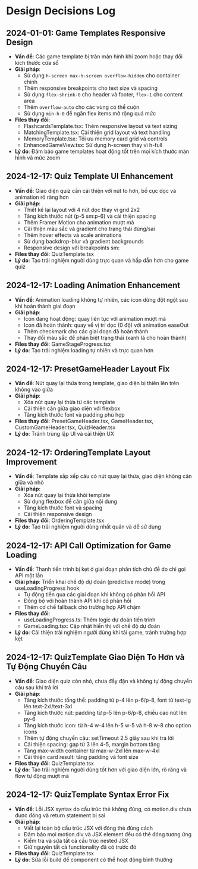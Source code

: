 
# Design Decisions Log

## 2024-01-01: Game Templates Responsive Design
- **Vấn đề**: Các game template bị tràn màn hình khi zoom hoặc thay đổi kích thước cửa sổ
- **Giải pháp**: 
  - Sử dụng `h-screen max-h-screen overflow-hidden` cho container chính
  - Thêm responsive breakpoints cho text size và spacing
  - Sử dụng `flex-shrink-0` cho header và footer, `flex-1` cho content area
  - Thêm `overflow-auto` cho các vùng có thể cuộn
  - Sử dụng `min-h-0` để ngăn flex items mở rộng quá mức
- **Files thay đổi**:
  - FlashcardsTemplate.tsx: Thêm responsive layout và text sizing
  - MatchingTemplate.tsx: Cải thiện grid layout và text handling
  - MemoryTemplate.tsx: Tối ưu memory card grid và controls
  - EnhancedGameView.tsx: Sử dụng h-screen thay vì h-full
- **Lý do**: Đảm bảo game templates hoạt động tốt trên mọi kích thước màn hình và mức zoom

## 2024-12-17: Quiz Template UI Enhancement
- **Vấn đề**: Giao diện quiz cần cải thiện với nút to hơn, bố cục dọc và animation rõ ràng hơn
- **Giải pháp**: 
  - Thiết kế lại layout với 4 nút dọc thay vì grid 2x2
  - Tăng kích thước nút (p-5 sm:p-6) và cải thiện spacing
  - Thêm Framer Motion cho animation mượt mà
  - Cải thiện màu sắc và gradient cho trạng thái đúng/sai
  - Thêm hover effects và scale animations
  - Sử dụng backdrop-blur và gradient backgrounds
  - Responsive design với breakpoints sm:
- **Files thay đổi**: QuizTemplate.tsx
- **Lý do**: Tạo trải nghiệm người dùng trực quan và hấp dẫn hơn cho game quiz

## 2024-12-17: Loading Animation Enhancement
- **Vấn đề**: Animation loading không tự nhiên, các icon dừng đột ngột sau khi hoàn thành giai đoạn
- **Giải pháp**: 
  - Icon đang hoạt động: quay liên tục với animation mượt mà
  - Icon đã hoàn thành: quay về vị trí dọc (0 độ) với animation easeOut
  - Thêm checkmark cho các giai đoạn đã hoàn thành
  - Thay đổi màu sắc để phân biệt trạng thái (xanh lá cho hoàn thành)
- **Files thay đổi**: GameStageProgress.tsx
- **Lý do**: Tạo trải nghiệm loading tự nhiên và trực quan hơn

## 2024-12-17: PresetGameHeader Layout Fix
- **Vấn đề**: Nút quay lại thừa trong template, giao diện bị thiên lên trên không vào giữa
- **Giải pháp**: 
  - Xóa nút quay lại thừa từ các template
  - Cải thiện căn giữa giao diện với flexbox
  - Tăng kích thước font và padding phù hợp
- **Files thay đổi**: PresetGameHeader.tsx, GameHeader.tsx, CustomGameHeader.tsx, QuizHeader.tsx
- **Lý do**: Tránh trùng lặp UI và cải thiện UX

## 2024-12-17: OrderingTemplate Layout Improvement  
- **Vấn đề**: Template sắp xếp câu có nút quay lại thừa, giao diện không căn giữa và nhỏ
- **Giải pháp**:
  - Xóa nút quay lại thừa khỏi template
  - Sử dụng flexbox để căn giữa nội dung
  - Tăng kích thước font và spacing
  - Cải thiện responsive design
- **Files thay đổi**: OrderingTemplate.tsx
- **Lý do**: Tạo trải nghiệm người dùng nhất quán và dễ sử dụng

## 2024-12-17: API Call Optimization for Game Loading
- **Vấn đề**: Thanh tiến trình bị kẹt ở giai đoạn phân tích chủ đề do chỉ gọi API một lần
- **Giải pháp**: Triển khai chế độ dự đoán (predictive mode) trong useLoadingProgress hook
  - Tự động tiến qua các giai đoạn khi không có phản hồi API
  - Đồng bộ với hoàn thành API khi có phản hồi
  - Thêm cơ chế fallback cho trường hợp API chậm
- **Files thay đổi**: 
  - useLoadingProgress.ts: Thêm logic dự đoán tiến trình
  - GameLoading.tsx: Cập nhật hiển thị với chế độ dự đoán
- **Lý do**: Cải thiện trải nghiệm người dùng khi tải game, tránh trường hợp kẹt

## 2024-12-17: QuizTemplate Giao Diện To Hơn và Tự Động Chuyển Câu
- **Vấn đề**: Giao diện quiz còn nhỏ, chưa đầy đặn và không tự động chuyển câu sau khi trả lời
- **Giải pháp**: 
  - Tăng kích thước tổng thể: padding từ p-4 lên p-6/p-8, font từ text-lg lên text-2xl/text-3xl
  - Tăng kích thước nút: padding từ p-5 lên p-6/p-8, chiều cao nút lên py-6
  - Tăng kích thước icon: từ h-4 w-4 lên h-5 w-5 và h-8 w-8 cho option icons
  - Thêm tự động chuyển câu: setTimeout 2.5 giây sau khi trả lời
  - Cải thiện spacing: gap từ 3 lên 4-5, margin bottom tăng
  - Tăng max-width container từ max-w-2xl lên max-w-4xl
  - Cải thiện card result: tăng padding và font size
- **Files thay đổi**: QuizTemplate.tsx
- **Lý do**: Tạo trải nghiệm người dùng tốt hơn với giao diện lớn, rõ ràng và flow tự động mượt mà

## 2024-12-17: QuizTemplate Syntax Error Fix
- **Vấn đề**: Lỗi JSX syntax do cấu trúc thẻ không đúng, có motion.div chưa được đóng và return statement bị sai
- **Giải pháp**: 
  - Viết lại toàn bộ cấu trúc JSX với đóng thẻ đúng cách
  - Đảm bảo mọi motion.div và JSX element đều có thẻ đóng tương ứng
  - Kiểm tra và sửa tất cả cấu trúc nested JSX
  - Giữ nguyên tất cả functionality đã có trước đó
- **Files thay đổi**: QuizTemplate.tsx
- **Lý do**: Sửa lỗi build để component có thể hoạt động bình thường
